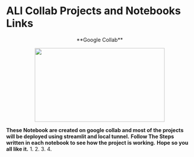# ALl Collab Projects and Notebooks Links
<p align = 'center'> **Google Collab** </p>
<p align = 'center'>
<img  width = '350px' height = '200px' src = 'https://upload.wikimedia.org/wikipedia/commons/thumb/d/d0/Google_Colaboratory_SVG_Logo.svg/1200px-Google_Colaboratory_SVG_Logo.svg.png' />
</p>

**These Notebook are created on google collab and most of the projects will be deployed using streamlit and local tunnel.**
**Follow The Steps written in each notebook to see how the project is working.**
**Hope so you all like it.**
1. 
2. 
3. 
4. 
